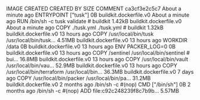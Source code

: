 IMAGE               CREATED              CREATED BY                                      SIZE                COMMENT
ca3cf3e2c5c7        About a minute ago   ENTRYPOINT ["tusk"]                             0B                  buildkit.dockerfile.v0
<missing>           About a minute ago   RUN /bin/sh -c tusk validate # buildkit         1.42kB              buildkit.dockerfile.v0
<missing>           About a minute ago   COPY ./tusk.yml ./tusk.yml # buildkit           1.32kB              buildkit.dockerfile.v0
<missing>           13 hours ago         COPY /usr/local/bin/tusk /usr/local/bin/tusk…   4.51MB              buildkit.dockerfile.v0
<missing>           13 hours ago         WORKDIR /data                                   0B                  buildkit.dockerfile.v0
<missing>           13 hours ago         ENV PACKER_LOG=0                                0B                  buildkit.dockerfile.v0
<missing>           13 hours ago         COPY /sentinel /usr/local/bin/sentinel # bui…   16.8MB              buildkit.dockerfile.v0
<missing>           13 hours ago         COPY /usr/local/bin/vault /usr/local/bin/vau…   52.9MB              buildkit.dockerfile.v0
<missing>           13 hours ago         COPY /usr/local/bin/terraform /usr/local/bin…   36.3MB              buildkit.dockerfile.v0
<missing>           7 days ago           COPY /usr/local/bin/packer /usr/local/bin/pa…   31.2MB              buildkit.dockerfile.v0
<missing>           2 months ago         /bin/sh -c #(nop)  CMD ["/bin/sh"]              0B
<missing>           2 months ago         /bin/sh -c #(nop) ADD file:c92c248239f8c7b9b…   5.57MB
